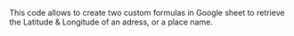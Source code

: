 This code allows to create two custom formulas in Google sheet to retrieve the Latitude & Longitude of an adress,
or a place name.



